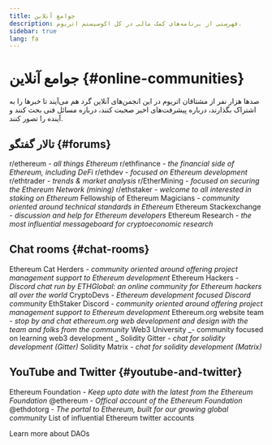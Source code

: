 ```yaml
---
title: جوامع آنلاین
description: فهرستی از برنامه‌های کمک مالی در کل اکوسیستم اتریوم.
sidebar: true
lang: fa
---
```


# جوامع آنلاین {#online-communities}

صدها هزار نفر از مشتاقان اتریوم در این انجمن‌های آنلاین گرد هم می‌آیند تا خبرها را به اشتراک بگذارند، درباره پیشرفت‌های اخیر صحبت کنند، درباره مسائل فنی بحث کنند و آینده را تصور کنند.

## تالار گفتگو {#forums}

<SocialListItem socialIcon="reddit"><Link to="https://www.reddit.com/r/ethereum">r/ethereum</Link> _- all things Ethereum_</SocialListItem>
<SocialListItem socialIcon="reddit"><Link to="https://www.reddit.com/r/ethfinance/">r/ethfinance</Link> _- the financial side of Ethereum, including DeFi_</SocialListItem>
<SocialListItem socialIcon="reddit"><Link to="https://www.reddit.com/r/ethdev/">r/ethdev</Link> _- focused on Ethereum development_</SocialListItem>
<SocialListItem socialIcon="reddit"><Link to="https://www.reddit.com/r/ethtrader/">r/ethtrader</Link> _- trends & market analysis_</SocialListItem>
<SocialListItem socialIcon="reddit"><Link to="https://www.reddit.com/r/EtherMining/">r/EtherMining</Link> _- focused on securing the Ethereum Network (mining)_</SocialListItem>
<SocialListItem socialIcon="reddit"><Link to="https://www.reddit.com/r/ethstaker/">r/ethstaker</Link> _- welcome to all interested in staking on Ethereum_</SocialListItem>
<SocialListItem socialIcon="webpage"><Link to="https://ethereum-magicians.org">Fellowship of Ethereum Magicians</Link> _- community oriented around technical standards in Ethereum_</SocialListItem>
<SocialListItem socialIcon="stackExchange"><Link to="https://ethereum.stackexchange.com">Ethereum Stackexchange</Link> _- discussion and help for Ethereum developers_</SocialListItem>
<SocialListItem socialIcon="webpage"><Link to="https://ethresear.ch">Ethereum Research</Link> _- the most influential messageboard for cryptoeconomic research_</SocialListItem>

## Chat rooms {#chat-rooms}

<SocialListItem socialIcon="discord"><Link to="https://discord.com/invite/Nz6rtfJ8Cu">Ethereum Cat Herders</Link> _- community oriented around offering project management support to Ethereum development_</SocialListItem>
<SocialListItem socialIcon="discord"><Link to="https://ethglobal.co/discord">Ethereum Hackers</Link> _- Discord chat run by ETHGlobal: an online community for Ethereum hackers all over the world_</SocialListItem>
<SocialListItem socialIcon="discord"><Link to="https://discord.gg/5W5tVb3">CryptoDevs</Link> _- Ethereum development focused Discord community_</SocialListItem>
<SocialListItem socialIcon="discord"><Link to="https://discord.io/ethstaker">EthStaker Discord</Link> _- community oriented around offering project management support to Ethereum development_</SocialListItem>
<SocialListItem socialIcon="discord"><Link to="https://discord.gg/CetY6Y4">Ethereum.org website team</Link> _- stop by and chat ethereum.org web development and design with the team and folks from the community_</SocialListItem>
<SocialListItem socialIcon="discord"><Link to="https://discord.gg/ZH5aXDgWEU">Web3 University</Link> _- community focused on learning web3 development _</SocialListItem>
<SocialListItem socialIcon="webpage"><Link to="https://gitter.im/ethereum/solidity/">Solidity Gitter</Link> _- chat for solidity development (Gitter)_</SocialListItem>
<SocialListItem socialIcon="webpage"><Link to="https://matrix.to/#/#ethereum_solidity:gitter.im">Solidity Matrix</Link> _- chat for solidity development (Matrix)_</SocialListItem>

## YouTube and Twitter {#youtube-and-twitter}

<SocialListItem socialIcon="youtube"><Link to="https://www.youtube.com/c/EthereumFoundation">Ethereum Foundation</Link> _- Keep upto date with the latest from the Ethereum Foundation_</SocialListItem>
<SocialListItem socialIcon="twitter"><Link to="https://twitter.com/ethereum">@ethereum</Link> _- Offical account of the Ethereum Foundation_</SocialListItem>
<SocialListItem socialIcon="twitter"><Link to="https://twitter.com/ethdotorg">@ethdotorg</Link> _- The portal to Ethereum, built for our growing global community_</SocialListItem>
<SocialListItem socialIcon="webpage"><Link to="https://hive.one/c/Ethereum?page=1">List of influential Ethereum twitter accounts</Link></SocialListItem>

<Divider />

<Callout emoji=":classical_building:" titleKey="page-community-daos-callout-title" descriptionKey="page-community-daos-callout-description">
  <div>
    <ButtonLink to="/community/get-involved/#decentralized-autonomous-organizations-daos">
      Learn more about DAOs
    </ButtonLink>
  </div>
</Callout>
